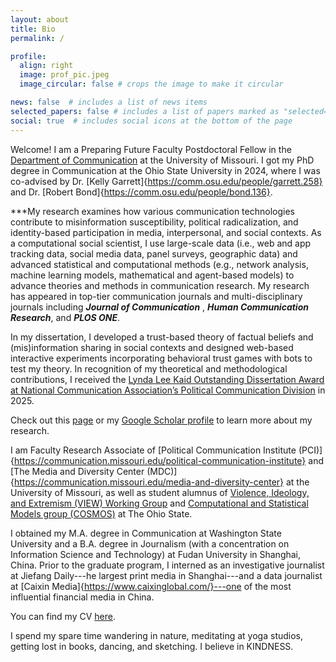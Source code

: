 ```yaml
---
layout: about
title: Bio
permalink: /

profile:
  align: right
  image: prof_pic.jpeg
  image_circular: false # crops the image to make it circular

news: false  # includes a list of news items
selected_papers: false # includes a list of papers marked as "selected={true}"
social: true  # includes social icons at the bottom of the page
---
```



Welcome! I am a Preparing Future Faculty Postdoctoral Fellow in the [Department of Communication](https://communication.missouri.edu/ "Department of Communication") at the University of Missouri. I got my PhD degree in Communication at the Ohio State University in 2024, where I was co-advised by Dr. [Kelly Garrett]{https://comm.osu.edu/people/garrett.258} and Dr. [Robert Bond]{https://comm.osu.edu/people/bond.136}.

***My research examines how various communication technologies contribute to misinformation susceptibility, political radicalization, and identity-based participation in media, interpersonal, and social contexts.  As a computational social scientist, I use large-scale data (i.e., web and app tracking data, social media data, panel surveys, geographic data) and advanced statistical and computational methods (e.g., network analysis, machine learning models, mathematical and agent-based models) to advance theories and methods in communication research. My research has appeared in top-tier communication journals and multi-disciplinary journals including ***Journal of Communication*** , ***Human Communication Research***, and ***PLOS ONE***. 

In my dissertation, I developed a trust-based theory of factual beliefs and (mis)information sharing in social contexts and designed web-based interactive experiments incorporating behavioral trust games with bots to test my theory. In recognition of my theoretical and methodological contributions, I received the [Lynda Lee Kaid Outstanding Dissertation Award at National Communication Association’s Political Communication Division](https://www.natcom.org/nca-awards/2025-interest-group-award-winners/) in 2025.

Check out this [page](https://qinlicomm.github.io/research/ "page") or my [Google Scholar profile](https://scholar.google.com/citations?user=lnD4HU4AAAAJ&hl=en "Google Scholar profile") to learn more about my research.

I am Faculty Research Associate of [Political Communication Institute (PCI)]{https://communication.missouri.edu/political-communication-institute} and [The Media and Diversity Center (MDC)]{https://communication.missouri.edu/media-and-diversity-center} at the University of Missouri, as well as student alumnus of [Violence, Ideology, and Extremism (VIEW) Working Group](https://mershoncenter.osu.edu/VIEW "Violence, Ideology, and Extremism (VIEW) Working Group") and [Computational and Statistical Models group (COSMOS)](https://osu-cosmos.group/ "Computational and Statistical Models group (COSMOS)") at The Ohio State.

I obtained my M.A. degree in Communication at Washington State University and a B.A. degree in Journalism (with a concentration on Information Science and Technology) at Fudan University in Shanghai, China. Prior to the graduate program, I interned as an investigative journalist at Jiefang Daily---he largest print media in Shanghai---and a data journalist at [Caixin Media]{https://www.caixinglobal.com/}---one of the most influential financial media in China. 

You can find my CV [here](https://qinlicomm.github.io/assets/pdf/Qin_Li_Public_CV.pdf "here").

I spend my spare time wandering in nature, meditating at yoga studios, getting lost in books, dancing, and sketching. I believe in KINDNESS.